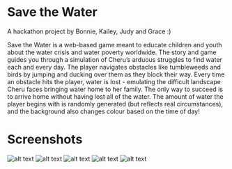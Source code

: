 # Save the Water
 A hackathon project by Bonnie, Kailey, Judy and Grace :)
 
Save the Water is a web-based game meant to educate children and youth about the water crisis and water poverty worldwide. The story and game guides you through a simulation of Cheru’s arduous struggles to find water each and every day. The player navigates obstacles like tumbleweeds and birds by jumping and ducking over them as they block their way. Every time an obstacle hits the player, water is lost - emulating the difficult landscape Cheru faces bringing water home to her family. The only way to succeed is to arrive home without having lost all of the water. The amount of water the player begins with is randomly generated (but reflects real circumstances), and the background also changes colour based on the time of day!
 
# Screenshots
![alt text](https://challengepost-s3-challengepost.netdna-ssl.com/photos/production/software_photos/001/114/635/datas/original.png) 
![alt text](https://challengepost-s3-challengepost.netdna-ssl.com/photos/production/software_photos/001/114/633/datas/original.png)
![alt text](https://challengepost-s3-challengepost.netdna-ssl.com/photos/production/software_photos/001/114/637/datas/original.png)
![alt text](https://challengepost-s3-challengepost.netdna-ssl.com/photos/production/software_photos/001/114/634/datas/original.png)
![alt text](https://challengepost-s3-challengepost.netdna-ssl.com/photos/production/software_photos/001/114/632/datas/original.png)
